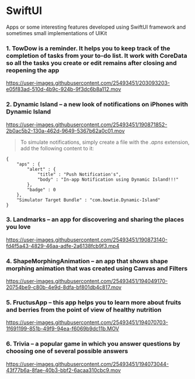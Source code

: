 # SwiftUI
Apps or some interesting features developed using SwiftUI framework and sometimes small implementations of UIKit

### 1. TowDow is a reminder. It helps you to keep track of the completion of tasks from your to-do list. It work with CoreData so all the tasks you create or edit remains after closing and reopening the app

https://user-images.githubusercontent.com/25493451/203093203-e05f83ad-510d-4b9c-924b-9f3dc6b8a112.mov

### 2. Dynamic Island – a new look of notifications on iPhones with Dynamic Island

https://user-images.githubusercontent.com/25493451/190871852-2b0ac5b2-130a-462d-9649-5367b62a0c01.mov

> To simulate notifications, simply create a file with the *.apns* extension, add the following content to it:

    {
        "aps" : {
            "alert" : {
                "title" : "Push Notification's",
                "body" : "In-app Notification using Dynamic Island!!!"
            },
            "badge" : 0
        },
        "Simulator Target Bundle" : "com.bowtie.Dynamic-Island"
    }

### 3. Landmarks – an app for discovering and sharing the places you love

https://user-images.githubusercontent.com/25493451/190873140-fd4f5a43-4829-46aa-adfe-2a6138fcb9f3.mp4

### 4. ShapeMorphingAnimation – an app that shows shape morphing animation that was created using Canvas and Filters

https://user-images.githubusercontent.com/25493451/194049170-20754be9-c80b-4e9d-8dfa-bf801db4c817.mov

### 5. FructusApp – this app helps you to learn more about fruits and berries from the point of view of healthy nutrition

https://user-images.githubusercontent.com/25493451/194070703-1f691199-851b-49f9-94ea-f6069b9dc11b.MOV

### 6. Trivia – a popular game in which you answer questions by choosing one of several possible answers

https://user-images.githubusercontent.com/25493451/194073044-43f77b6a-8fae-40b3-bbf2-6acaa310cbc9.mov
